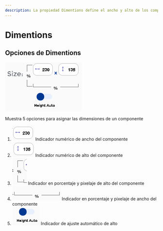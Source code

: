 ```yaml
---
description: La propiedad Dimentions define el ancho y alto de los componentes
---
```


# Dimentions

## Opciones de Dimentions

![](../../.gitbook/assets/image%20%2826%29.png)

Muestra 5 opciones para asignar las dimensiones de un componente

1. ![](../../.gitbook/assets/image%20%2837%29.png) Indicador numérico de ancho del componente
2. ![](../../.gitbook/assets/image%20%2856%29.png) Indicador numérico de alto del componente
3. ![](../../.gitbook/assets/image%20%2861%29.png) Indicador en porcentaje y pixelaje de alto del componente
4. ![](../../.gitbook/assets/image%20%2855%29.png) Indicador en porcentaje y pixelaje de ancho del componente
5. ![](../../.gitbook/assets/image%20%2834%29.png) Indicador de ajuste automático de alto



